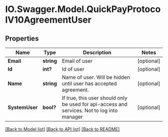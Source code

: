 # IO.Swagger.Model.QuickPayProtocolV10AgreementUser
## Properties

Name | Type | Description | Notes
------------ | ------------- | ------------- | -------------
**Email** | **string** | Email of user | [optional] 
**Id** | **int?** | Id of user | [optional] 
**Name** | **string** | Name of user. Will be hidden until user has accepted agreement. | [optional] 
**SystemUser** | **bool?** | If true, this user should only be used for api-access and services. Not to log into manager | [optional] 

[[Back to Model list]](../README.md#documentation-for-models) [[Back to API list]](../README.md#documentation-for-api-endpoints) [[Back to README]](../README.md)


